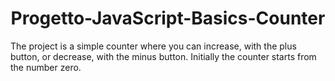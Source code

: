 <h1 align="center">Progetto-JavaScript-Basics-Counter</h1>
The project is a simple counter where you can increase, with the plus button, or decrease, with the minus button. Initially the counter starts from the number zero.
